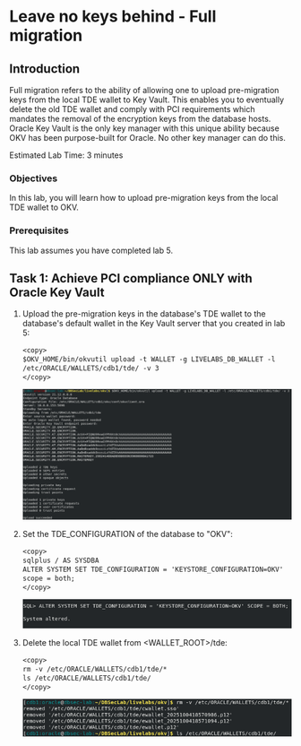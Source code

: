 # Leave no keys behind - Full migration

## Introduction
Full migration refers to the ability of allowing one to upload pre-migration keys from the local TDE wallet to Key Vault. This enables you to eventually delete the old TDE wallet and comply with PCI requirements which mandates the removal of the encryption keys from the database hosts. Oracle Key Vault is the only key manager with this unique ability because OKV has been purpose-built for Oracle. No other key manager can do this.

Estimated Lab Time: 3 minutes

### Objectives
In this lab, you will learn how to upload pre-migration keys from the local TDE wallet to OKV.

### Prerequisites
This lab assumes you have completed lab 5.

## Task 1: Achieve PCI compliance ONLY with Oracle Key Vault

1. Upload the pre-migration keys in the database's TDE wallet to the database's default wallet in the Key Vault server that you created in lab 5:

    ````
    <copy>
    $OKV_HOME/bin/okvutil upload -t WALLET -g LIVELABS_DB_WALLET -l /etc/ORACLE/WALLETS/cdb1/tde/ -v 3
    </copy>
    ````

   ![Key Vault](./images/image-2025-09-27_upload.png "Upload the pre-migration key from the local TDE wallet into the OKV wallet that you created in Lab 5:")

2. Set the TDE_CONFIGURATION of the database to "OKV":

    ````
    <copy>
    sqlplus / AS SYSDBA
    ALTER SYSTEM SET TDE_CONFIGURATION = 'KEYSTORE_CONFIGURATION=OKV' scope = both;
    </copy>
    ````

   ![Key Vault](./images/TDE_CONFIG_OKV.png "Set the TDE_CONFIGURATION to 'OKV'")

3. Delete the local TDE wallet from &lt;WALLET_ROOT&gt;/tde:

    ````
    <copy>
    rm -v /etc/ORACLE/WALLETS/cdb1/tde/*
    ls /etc/ORACLE/WALLETS/cdb1/tde/
    </copy>
    ````

   ![Key Vault](./images/image-2025-09-05-delete-wallet-after-upload.png "Delete the local TDE wallet from <WALLET_ROOT>/tde:")
